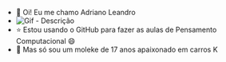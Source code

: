 - 👋 Oi! Eu me chamo Adriano Leandro
- ![Gif - Descrição](https://i.pinimg.com/originals/f4/19/71/f4197161f1e619baa30fd753eec7b154.gif)
- :star: Estou usando o GitHub para fazer as aulas de Pensamento Computacional :smile:
- :star2: Mas só sou um moleke de 17 anos apaixonado em carros K
